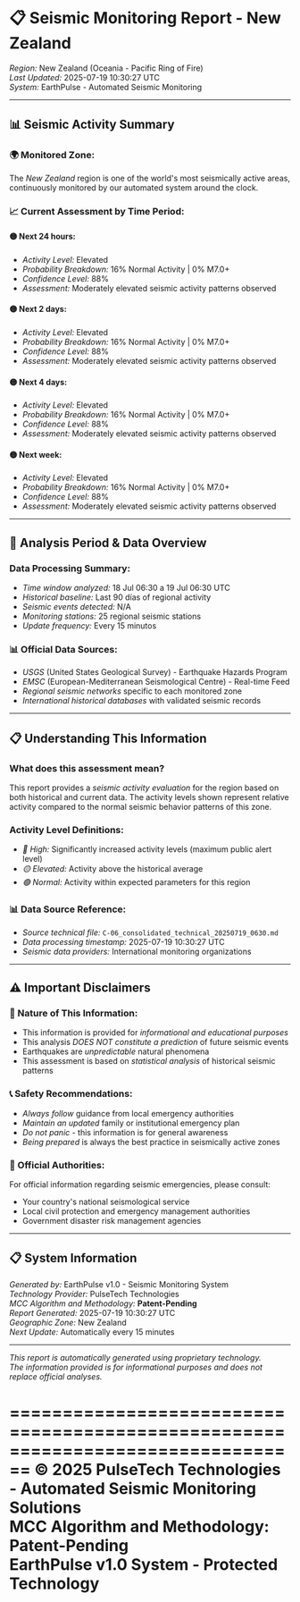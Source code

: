 # 📋 Seismic Monitoring Report - New Zealand

*Region:* New Zealand (Oceania - Pacific Ring of Fire)  
*Last Updated:* 2025-07-19 10:30:27 UTC  
*System:* EarthPulse - Automated Seismic Monitoring  

---

## 📊 Seismic Activity Summary

### 🌍 Monitored Zone:
The *New Zealand* region is one of the world's most seismically active areas, continuously monitored by our automated system around the clock.

### 📈 Current Assessment by Time Period:

#### 🟡 Next 24 hours:
- *Activity Level:* Elevated
- *Probability Breakdown:* 16% Normal Activity | 0% M7.0+
- *Confidence Level:* 88%
- *Assessment:* Moderately elevated seismic activity patterns observed

#### 🟡 Next 2 days:
- *Activity Level:* Elevated
- *Probability Breakdown:* 16% Normal Activity | 0% M7.0+
- *Confidence Level:* 88%
- *Assessment:* Moderately elevated seismic activity patterns observed

#### 🟡 Next 4 days:
- *Activity Level:* Elevated
- *Probability Breakdown:* 16% Normal Activity | 0% M7.0+
- *Confidence Level:* 88%
- *Assessment:* Moderately elevated seismic activity patterns observed

#### 🟡 Next week:
- *Activity Level:* Elevated
- *Probability Breakdown:* 16% Normal Activity | 0% M7.0+
- *Confidence Level:* 88%
- *Assessment:* Moderately elevated seismic activity patterns observed


---

## 📅 Analysis Period & Data Overview

### Data Processing Summary:
- *Time window analyzed:* 18 Jul 06:30 a 19 Jul 06:30 UTC
- *Historical baseline:* Last 90 días of regional activity
- *Seismic events detected:* N/A
- *Monitoring stations:* 25 regional seismic stations
- *Update frequency:* Every 15 minutos

### 📊 Official Data Sources:
- *USGS* (United States Geological Survey) - Earthquake Hazards Program
- *EMSC* (European-Mediterranean Seismological Centre) - Real-time Feed
- *Regional seismic networks* specific to each monitored zone
- *International historical databases* with validated seismic records



---

## 📋 Understanding This Information

### What does this assessment mean?
This report provides a *seismic activity evaluation* for the region based on both historical and current data. The activity levels shown represent relative activity compared to the normal seismic behavior patterns of this zone.

### Activity Level Definitions:
- *🔴 High:* Significantly increased activity levels (maximum public alert level)
- *🟡 Elevated:* Activity above the historical average  
- *🟢 Normal:* Activity within expected parameters for this region

### 📊 Data Source Reference:
- *Source technical file:* `C-06_consolidated_technical_20250719_0630.md`
- *Data processing timestamp:* 2025-07-19 10:30:27 UTC
- *Seismic data providers:* International monitoring organizations

---

## ⚠️ Important Disclaimers

### 🚨 Nature of This Information:
- This information is provided for *informational and educational purposes*
- This analysis *DOES NOT constitute a prediction* of future seismic events
- Earthquakes are *unpredictable* natural phenomena
- This assessment is based on *statistical analysis* of historical seismic patterns

### 📞 Safety Recommendations:
- *Always follow* guidance from local emergency authorities
- *Maintain an updated* family or institutional emergency plan  
- *Do not panic* - this information is for general awareness
- *Being prepared* is always the best practice in seismically active zones

### 🏢 Official Authorities:
For official information regarding seismic emergencies, please consult:
- Your country's national seismological service
- Local civil protection and emergency management authorities
- Government disaster risk management agencies

---

## 📋 System Information

*Generated by:* EarthPulse v1.0 - Seismic Monitoring System  
*Technology Provider:* PulseTech Technologies  
*MCC Algorithm and Methodology:* **Patent-Pending**  
*Report Generated:* 2025-07-19 10:30:27 UTC  
*Geographic Zone:* New Zealand  
*Next Update:* Automatically every 15 minutes  

---

*This report is automatically generated using proprietary technology.*  
*The information provided is for informational purposes and does not replace official analyses.*

================================================================================
**© 2025 PulseTech Technologies - Automated Seismic Monitoring Solutions**  
**MCC Algorithm and Methodology: Patent-Pending**  
**EarthPulse v1.0 System - Protected Technology**
================================================================================
